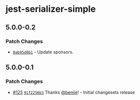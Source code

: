 # jest-serializer-simple

## 5.0.0-0.2

### Patch Changes

- [`0ab95d0b1`](undefined) - Update sponsors.

## 5.0.0-0.1

### Patch Changes

- [#125](https://github.com/benjie/postgraphile-private/pull/125)
  [`91f2256b3`](https://github.com/benjie/postgraphile-private/commit/91f2256b3fd699bec19fc86f1ca79df057e58639)
  Thanks [@benjie](https://github.com/benjie)! - Initial changesets release
